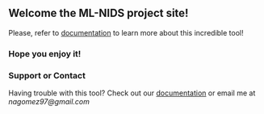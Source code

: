 ## Welcome the ML-NIDS project site!

Please, refer to [documentation](documentation/documentation.md) to learn more about this incredible tool!



### Hope you enjoy it!


### Support or Contact

Having trouble with this tool? Check out our [documentation](https://nagomez97.github.io/ML-NIDS/documentation) or email me at _nagomez97@gmail.com_
